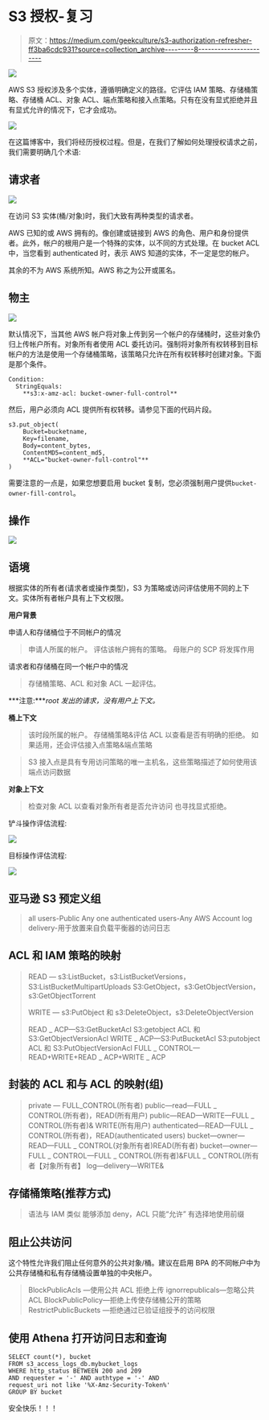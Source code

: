 # S3 授权-复习

> 原文：<https://medium.com/geekculture/s3-authorization-refresher-ff3ba6cdc931?source=collection_archive---------8----------------------->

![](img/ad1d482b89a71762f33570b5be3169e5.png)

AWS S3 授权涉及多个实体，遵循明确定义的路径。它评估 IAM 策略、存储桶策略、存储桶 ACL、对象 ACL、端点策略和接入点策略。只有在没有显式拒绝并且有显式允许的情况下，它才会成功。

![](img/0428b27029bfd37351ea8149b6a396d0.png)

在这篇博客中，我们将经历授权过程。但是，在我们了解如何处理授权请求之前，我们需要明确几个术语:

## 请求者

![](img/7bc198e54017c46a9d568629b9eb092a.png)

在访问 S3 实体(桶/对象)时，我们大致有两种类型的请求者。

AWS 已知的或 AWS 拥有的。像创建或链接到 AWS 的角色、用户和身份提供者。此外，帐户的根用户是一个特殊的实体，以不同的方式处理。在 bucket ACL 中，当您看到 authenticated 时，表示 AWS 知道的实体，不一定是您的帐户。

其余的不为 AWS 系统所知。AWS 称之为公开或匿名。

## 物主

![](img/c23ad7483f646af97f001ad88135ca8d.png)

默认情况下，当其他 AWS 帐户将对象上传到另一个帐户的存储桶时，这些对象仍归上传帐户所有。对象所有者使用 ACL 委托访问。强制将对象所有权转移到目标帐户的方法是使用一个存储桶策略，该策略只允许在所有权转移时创建对象。下面是那个条件。

```
Condition:
  StringEquals:
    **s3:x-amz-acl: bucket-owner-full-control**
```

然后，用户必须向 ACL 提供所有权转移。请参见下面的代码片段。

```
s3.put_object(
    Bucket=bucketname,
    Key=filename,
    Body=content_bytes,
    ContentMD5=content_md5,
    **ACL="bucket-owner-full-control"**
)
```

需要注意的一点是，如果您想要启用 bucket 复制，您必须强制用户提供`bucket-owner-fill-control`。

## 操作

![](img/6a0c5e01527e6a60f25c3a10055e3fd9.png)

## 语境

根据实体的所有者(请求者或操作类型)，S3 为策略或访问评估使用不同的上下文。实体所有者帐户具有上下文权限。

**用户背景**

申请人和存储桶位于不同帐户的情况

> 申请人所属的帐户。
> 评估该帐户拥有的策略。
> 母账户的 SCP 将发挥作用

请求者和存储桶在同一个帐户中的情况

> 存储桶策略、ACL 和对象 ACL 一起评估。

***注意:****root 发出的请求，没有用户上下文。*

**桶上下文**

> 该时段所属的帐户。
> 存储桶策略&评估 ACL 以查看是否有明确的拒绝。
> 如果适用，还会评估接入点策略&端点策略

> S3 接入点是具有专用访问策略的唯一主机名，这些策略描述了如何使用该端点访问数据

**对象上下文**

> 检查对象 ACL 以查看对象所有者是否允许访问
> 也寻找显式拒绝。

铲斗操作评估流程:

![](img/1525802cac9fec76b0637415c95a8f2d.png)

目标操作评估流程:

![](img/89a86c5f348cd464e2d5c4c6b0d59e68.png)

## 亚马逊 S3 预定义组

> all users-Public Any one
> authenticated users-Any AWS Account
> log delivery-用于放置来自负载平衡器的访问日志

## ACL 和 IAM 策略的映射

> READ — s3:ListBucket，s3:ListBucketVersions，S3:ListBucketMultipartUploads S3:GetObject，s3:GetObjectVersion，s3:GetObjectTorrent
> 
> WRITE — s3:PutObject 和 s3:DeleteObject，s3:DeleteObjectVersion
> 
> READ _ ACP—S3:GetBucketAcl S3:getobject ACL 和 S3:GetObjectVersionAcl
> WRITE _ ACP—S3:PutBucketAcl S3:putobject ACL 和 S3:PutObjectVersionAcl
> FULL _ CONTROL—READ+WRITE+READ _ ACP+WRITE _ ACP

## 封装的 ACL 和与 ACL 的映射(组)

> private — FULL_CONTROL(所有者)
> public—read—FULL _ CONTROL(所有者)，READ(所有用户)
> public—READ—WRITE—FULL _ CONTROL(所有者)& WRITE(所有用户)
> authenticated—READ—FULL _ CONTROL(所有者)，READ(authenticated users)
> bucket—owner—READ—FULL _ CONTROL(对象所有者)READ(所有者)
> bucket—owner—FULL _ CONTROL—FULL _ CONTROL(所有者)&FULL _ CONTROL(所有者【对象所有者】
> log—delivery—WRITE&

## 存储桶策略(推荐方式)

> 语法与 IAM 类似
> 能够添加 deny，ACL 只能“允许”
> 有选择地使用前缀

## 阻止公共访问

这个特性允许我们阻止任何意外的公共对象/桶。建议在启用 BPA 的不同帐户中为公共存储桶和私有存储桶设置单独的中央帐户。

> BlockPublicAcls —使用公共 ACL 拒绝上传
> ignorrepublicals—忽略公共 ACL
> BlockPublicPolicy—拒绝上传使存储桶公开的策略
> RestrictPublicBuckets —拒绝通过已验证组授予的访问权限

## 使用 Athena 打开访问日志和查询

```
SELECT count(*), bucket
FROM s3_access_logs_db.mybucket_logs
WHERE http_status BETWEEN 200 and 209
AND requester = '-' AND authtype = '-' AND
request_uri not like '%X-Amz-Security-Token%'
GROUP BY bucket
```

安全快乐！！！